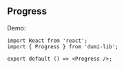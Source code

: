 ## Progress

Demo:

```tsx
import React from 'react';
import { Progress } from 'dumi-lib';

export default () => <Progress />;
```
